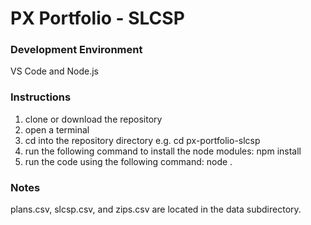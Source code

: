 # PX Portfolio - SLCSP

### Development Environment

VS Code and Node.js

### Instructions

1. clone or download the repository
2. open a terminal
3. cd into the repository directory e.g. cd px-portfolio-slcsp
4. run the following command to install the node modules:
   npm install
5. run the code using the following command:
   node .

### Notes

plans.csv, slcsp.csv, and zips.csv are located in the data subdirectory.